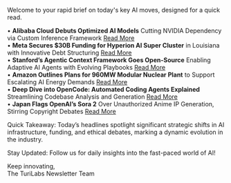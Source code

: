 Welcome to your rapid brief on today's key AI moves, designed for a quick read.

• **Alibaba Cloud Debuts Optimized AI Models** Cutting NVIDIA Dependency via Custom Inference Framework [Read More](https://boilingsteam.com/tgs2025-a-talk-with-alibaba-cloud/)  
• **Meta Secures $30B Funding for Hyperion AI Super Cluster** in Louisiana with Innovative Debt Structuring [Read More](https://www.theregister.com/2025/10/17/meta_blue_owl_hyperion/)  
• **Stanford’s Agentic Context Framework Goes Open-Source** Enabling Adaptive AI Agents with Evolving Playbooks [Read More](https://github.com/kayba-ai/agentic-context-engine)  
• **Amazon Outlines Plans for 960MW Modular Nuclear Plant** to Support Escalating AI Energy Demands [Read More](https://www.tomshardware.com/tech-industry/amazon-unveils-plans-for-modular-nuclear-plant-in-washington)  
• **Deep Dive into OpenCode: Automated Coding Agents Explained** Streamlining Codebase Analysis and Generation [Read More](https://cefboud.com/posts/coding-agents-internals-opencode-deepdive/)  
• **Japan Flags OpenAI’s Sora 2** Over Unauthorized Anime IP Generation, Stirring Copyright Debates [Read More](https://www.theregister.com/2025/10/15/japan_openai_copyrighted_anime/)

Quick Takeaway: Today’s headlines spotlight significant strategic shifts in AI infrastructure, funding, and ethical debates, marking a dynamic evolution in the industry.

Stay Updated: Follow us for daily insights into the fast-paced world of AI! 

Keep innovating,  
The TuriLabs Newsletter Team